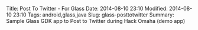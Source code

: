 Title: Post To Twitter - For Glass
Date: 2014-08-10 23:10
Modified: 2014-08-10 23:10
Tags: android,glass,java
Slug: glass-posttotwitter
Summary: Sample Glass GDK app to Post to Twitter during Hack Omaha (demo app)

